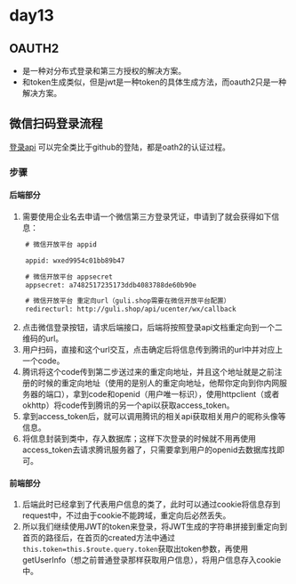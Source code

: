 # day13
## OAUTH2
- 是一种对分布式登录和第三方授权的解决方案。
- 和token生成类似，但是jwt是一种token的具体生成方法，而oauth2只是一种解决方案。

## 微信扫码登录流程
[登录api](https://developers.weixin.qq.com/doc/oplatform/Website_App/WeChat_Login/Wechat_Login.html)
可以完全类比于github的登陆，都是oath2的认证过程。

### 步骤
#### 后端部分
1. 需要使用企业名去申请一个微信第三方登录凭证，申请到了就会获得如下信息：
```txt
    # 微信开放平台 appid

    appid: wxed9954c01bb89b47

    # 微信开放平台 appsecret
    appsecret: a7482517235173ddb4083788de60b90e

    # 微信开放平台 重定向url（guli.shop需要在微信开放平台配置）
    redirecturl: http://guli.shop/api/ucenter/wx/callback
```

2. 点击微信登录按钮，请求后端接口，后端将按照登录api文档重定向到一个二维码的url。
3. 用户扫码，直接和这个url交互，点击确定后将信息传到腾讯的url中并对应上一个code。
4. 腾讯将这个code传到第二步送过来的重定向地址，并且这个地址就是之前注册的时候的重定向地址（使用的是别人的重定向地址，他帮你定向到你内网服务器的端口），拿到code和openid（用户唯一标识），使用httpclient（或者okhttp）将code传到腾讯的另一个api以获取access_token。
5. 拿到access_token后，就可以调用腾讯的相关api获取相关用户的昵称头像等信息。
6. 将信息封装到类中，存入数据库；这样下次登录的时候就不用再使用access_token去请求腾讯服务器了，只需要拿到用户的openid去数据库找即可。
#### 前端部分
1. 后端此时已经拿到了代表用户信息的类了，此时可以通过cookie将信息存到request中，不过由于cookie不能跨域，重定向后必然丢失。
2. 所以我们继续使用JWT的token来登录，将JWT生成的字符串拼接到重定向到首页的路径后，在首页的created方法中通过`this.token=this.$route.query.token`获取出token参数，再使用getUserInfo（想之前普通登录那样获取用户信息），将用户信息存入cookie中。
